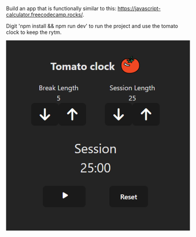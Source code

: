 Build an app that is functionally similar to this: https://javascript-calculator.freecodecamp.rocks/.

Digit 'npm install && npm run dev' to run the project and use the tomato clock to keep the rytm.

![preview](./src/assets/Screenshot.png)
